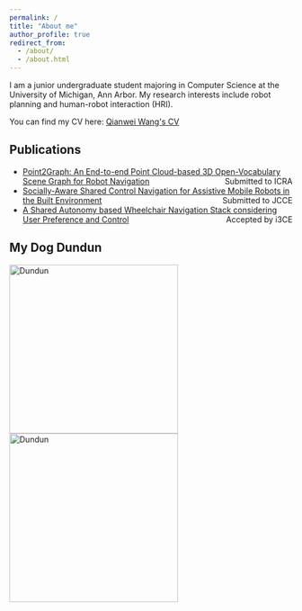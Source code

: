 ```yaml
---
permalink: /
title: "About me"
author_profile: true
redirect_from: 
  - /about/
  - /about.html
---
```


I am a junior undergraduate student majoring in Computer Science at the University of Michigan, Ann Arbor. My research interests include robot planning and human-robot interaction (HRI).

You can find my CV here: [Qianwei Wang's CV](../assets/)

## Publications
- [Point2Graph: An End-to-end Point Cloud-based 3D Open-Vocabulary Scene Graph for Robot Navigation](https://www.arxiv.org/abs/2409.10350) <span style="float: right;">Submitted to ICRA</span>
- [Socially-Aware Shared Control Navigation for Assistive Mobile Robots in the Built Environment](https://arxiv.org/abs/2405.17279) <span style="float: right;">Submitted to JCCE</span>
- [A Shared Autonomy based Wheelchair Navigation Stack considering User Preference and Control]() <span style="float: right;">Accepted by i3CE</span>


## My Dog Dundun
<img src="../assets/images/dog1.jpg" alt="Dundun" style="width:300px;"/>
<img src="../assets/images/dog2.jpg" alt="Dundun" style="width:300px;"/>


